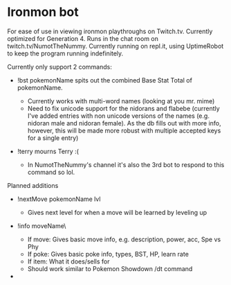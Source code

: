 # Ironmon bot

For ease of use in viewing ironmon playthroughs on Twitch.tv. Currently optimized for Generation 4. Runs in the chat room on twitch.tv/NumotTheNummy. Currently running on repl.it, using UptimeRobot to keep the program running indefinitely.

Currently only support 2 commands:

* !bst pokemonName spits out the combined Base Stat Total of pokemonName.
  * Currently works with multi-word names (looking at you mr. mime)
  * Need to fix unicode support for the nidorans and flabebe (currently I've added entries with non unicode versions of the names (e.g. nidoran male and nidoran female). As the db fills out with more info, however, this will be made more robust with multiple accepted keys for a single entry)

* !terry mourns Terry :(
  * In NumotTheNummy's channel it's also the 3rd bot to respond to this command so lol.

Planned additions

* !nextMove pokemonName lvl 
  * Gives next level for when a move will be learned by leveling up

* !info moveName\
  * If move: Gives basic move info, e.g. description, power, acc, Spe vs Phy
  * If poke: Gives basic poke info, types, BST, HP, learn rate
  * If item: What it does/sells for 
  * Should work similar to Pokemon Showdown /dt command

* 
